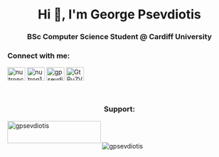 <h1 align="center">Hi 👋, I'm George Psevdiotis</h1>
<h3 align="center">BSc Computer Science Student @ Cardiff University</h3>

<h3 align="left">Connect with me:</h3>
<p align="left">	
<a href="https://fb.com/nutroncy" target="blank"><img align="center" src="https://raw.githubusercontent.com/rahuldkjain/github-profile-readme-generator/master/src/images/icons/Social/facebook.svg" alt="nutroncy" height="30" width="40" /></a>
<a href="https://instagram.com/nutron14" target="blank"><img align="center" src="https://raw.githubusercontent.com/rahuldkjain/github-profile-readme-generator/master/src/images/icons/Social/instagram.svg" alt="nutron14" height="30" width="40" /></a>
<a href="https://linkedin.com/in/gpsevdiotis" target="blank"><img align="center" src="https://raw.githubusercontent.com/rahuldkjain/github-profile-readme-generator/master/src/images/icons/Social/linked-in-alt.svg" alt="gpsevdiotis" height="30" width="40" /></a>
<a href="https://discord.gg/GtPu7VVAf5" target="blank"><img align="center" src="https://raw.githubusercontent.com/rahuldkjain/github-profile-readme-generator/master/src/images/icons/Social/discord.svg" alt="GtPu7VVAf5" height="30" width="40" /></a>
</p>
<br>
<h3 align="center">Support:</h3>
<p><a href="https://www.buymeacoffee.com/gpsevdiotis"> <img align="left" src="https://cdn.buymeacoffee.com/buttons/v2/default-yellow.png" height="50" width="210" alt="gpsevdiotis" /></a></p><br><br>
<p align="center"><img align="left" src="https://github-readme-stats.vercel.app/api/top-langs?username=gpsevdiotis&show_icons=true&locale=en&layout=compact&theme=radical" alt="gpsevdiotis" /></p>






